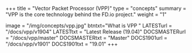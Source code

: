 +++
title = "Vector Packet Processor (VPP)"
type = "concepts"
summary = "VPP is the core technology behind the FD.io project."
weight = "1"

image = "/img/concepts/vpp.jpg"
btntxt="What is VPP "
LATESTurl = "/docs/vpp/v1904"
LATESTtxt = "Latest Release (19.04)"
DOCSMASTERurl = "/docs/vpp/master"
DOCSMASTERtxt = "Master"
DOCS1901url = "/docs/vpp/v1901"
DOCS1901txt = "19.01"
+++
